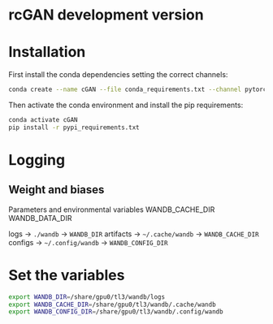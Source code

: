 # rcGAN development version  


# Installation

First install the conda dependencies setting the correct channels:
``` bash
conda create --name cGAN --file conda_requirements.txt --channel pytorch --channel nvidia --channel conda-forge --channel defaults
```

Then activate the conda environment and install the pip requirements:
``` bash
conda activate cGAN
pip install -r pypi_requirements.txt
```

# Logging

## Weight and biases

Parameters and environmental variables
WANDB_CACHE_DIR
WANDB_DATA_DIR

logs -> `./wandb` -> `WANDB_DIR`
artifacts -> `~/.cache/wandb` -> `WANDB_CACHE_DIR`
configs -> `~/.config/wandb` -> `WANDB_CONFIG_DIR`

# Set the variables
``` bash
export WANDB_DIR=/share/gpu0/tl3/wandb/logs
export WANDB_CACHE_DIR=/share/gpu0/tl3/wandb/.cache/wandb
export WANDB_CONFIG_DIR=/share/gpu0/tl3/wandb/.config/wandb
```



